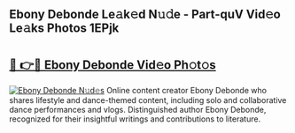 ## Ebony Debonde Le𝚊k𝚎d N𝚞𝚍e - Part-quV Vid𝚎o Le𝚊ks Photos 1EPjk

# <h2><a href="http://fbffgv.evod.top/?m=Ebony+Debonde">🔗 👉🔴 Ebony Debonde Vid𝚎o Ph𝚘t𝚘s</a></h2>

[![Ebony Debonde N𝚞d𝚎s](https://i.imgur.com/8V9OHl7.gif)](http://fbffgv.evod.top/?m=Ebony+Debonde)
Online content creator Ebony Debonde who shares lifestyle and dance-themed content, including solo and collaborative dance performances and vlogs. Distinguished author Ebony Debonde, recognized for their insightful writings and contributions to literature. 
